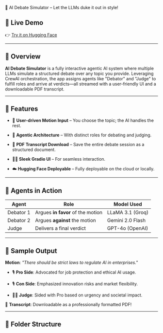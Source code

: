🧠 AI Debate Simulator – Let the LLMs duke it out in style!

## 🚀 Live Demo  

👉 [Try it on Hugging Face](https://huggingface.co/spaces/FaiazAI/AI_Debate_Simulator)

---

## 📖 Overview  
**AI Debate Simulator** is a fully interactive agentic AI system where multiple LLMs simulate a structured debate over any topic you provide. Leveraging CrewAI orchestration, the app assigns agents like "Debator" and "Judge" to fulfill roles and arrive at verdicts—all streamed with a user-friendly UI and a downloadable PDF transcript.

---

## 🎯 Features

- 📝 **User-driven Motion Input** – You choose the topic; the AI handles the rest.
  
- 🤖 **Agentic Architecture** – With distinct roles for debating and judging.
  
- 📄 **PDF Transcript Download** – Save the entire debate session as a structured document.
  
- 🧑‍💻 **Sleek Gradio UI** – For seamless interaction.
  
- ☁️ **Hugging Face Deployable** – Fully deployable on the cloud or locally.

---

## 🧠 Agents in Action

| Agent           | Role                              | Model Used           |
|----------------|-----------------------------------|----------------------|
| Debator 1       | Argues **in favor** of the motion | LLaMA 3.1 (Groq)     |
| Debator 2       | Argues **against** the motion     | Gemini 2.0 Flash     |
| Judge           | Delivers a final verdict          | GPT-4o (OpenAI)      |

---

## 📸 Sample Output

**Motion**: _"There should be strict laws to regulate AI in enterprises."_  

- 🎙️ **Pro Side**: Advocated for job protection and ethical AI usage.
   
- 🎙️ **Con Side**: Emphasized innovation risks and market flexibility.
  
- 🧑‍⚖️ **Judge**: Sided with Pro based on urgency and societal impact.

🧾 **Transcript**: Downloadable as a professionally formatted PDF!

---

## 📁 Folder Structure
